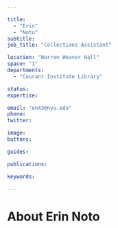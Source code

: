 ```yaml
---

title:
  - "Erin"
  - "Noto"
subtitle: 
job_title: "Collections Assistant"

location: "Warren Weaver Hall"
space: "1"
departments:
  - "Courant Institute Library"

status: 
expertise:

email: "en43@nyu.edu"
phone: 
twitter: 

image: 
buttons:

guides:

publications:

keywords:

---
```


# About Erin Noto



